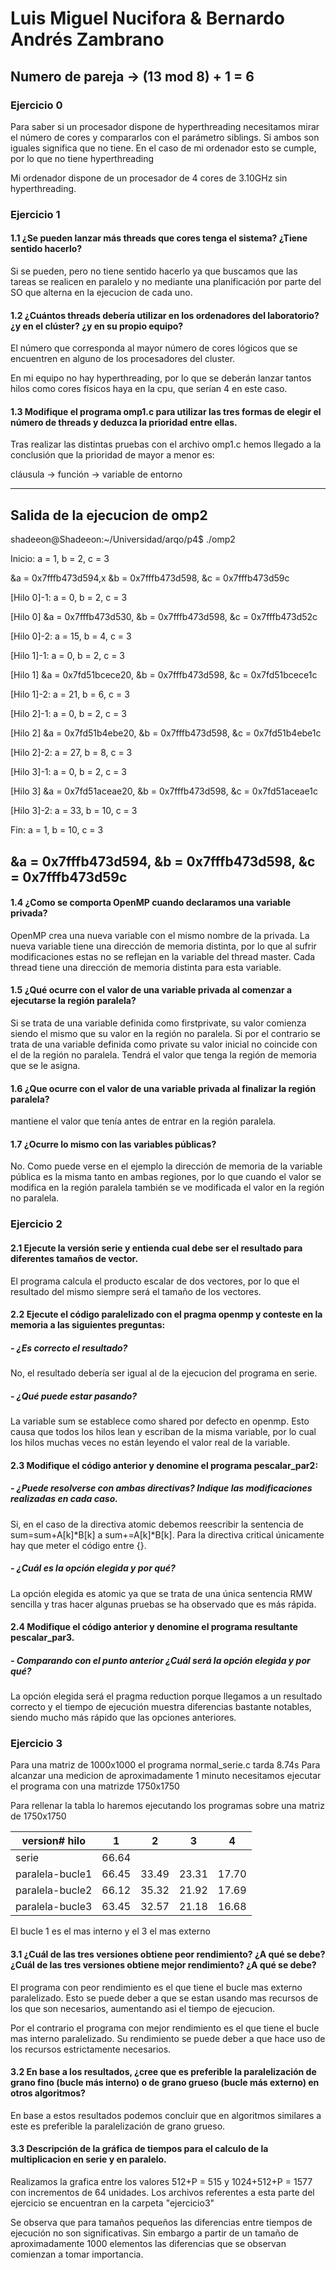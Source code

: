 # Luis Miguel Nucifora & Bernardo Andrés Zambrano

## Numero de pareja -> (13 mod 8) + 1 = 6

### Ejercicio 0


Para saber si un procesador dispone de hyperthreading necesitamos mirar
el número de cores y compararlos con el parámetro siblings. Si ambos son
iguales significa que no tiene. En el caso de mi ordenador esto se cumple,
por lo que no tiene hyperthreading

Mi ordenador dispone de un procesador de 4 cores de 3.10GHz sin hyperthreading.


### Ejercicio 1


#### 1.1 ¿Se pueden lanzar más threads que cores tenga el sistema? ¿Tiene sentido hacerlo?

Si se pueden, pero no tiene sentido hacerlo ya que buscamos que las tareas
se realicen en paralelo y no mediante una planificación por parte del SO
que alterna en la ejecucion de cada uno.


#### 1.2 ¿Cuántos threads debería utilizar en los ordenadores del laboratorio? ¿y en el clúster? ¿y en su propio equipo?

El número que corresponda al mayor número de cores lógicos que se encuentren
en alguno de los procesadores del cluster.

En mi equipo no hay hyperthreading, por lo que se deberán lanzar tantos hilos
como cores físicos haya en la cpu, que serían 4 en este caso.


#### 1.3 Modifique el programa omp1.c para utilizar las tres formas de elegir el número de threads y deduzca la prioridad entre ellas.

Tras realizar las distintas pruebas con el archivo omp1.c hemos llegado a la
conclusión que la prioridad de mayor a menor es: 

cláusula -> función -> variable de entorno

----------------------------------------------------------------------
Salida de la ejecucion de omp2
----------------------------------------------------------------------
shadeeon@Shadeeon:~/Universidad/arqo/p4$ ./omp2

Inicio: a = 1,	 b = 2,	 c = 3

   &a = 0x7fffb473d594,x	 &b = 0x7fffb473d598,	 &c = 0x7fffb473d59c

[Hilo 0]-1: a = 0,	 b = 2,	 c = 3

[Hilo 0]	 &a = 0x7fffb473d530,	 &b = 0x7fffb473d598,	 &c = 0x7fffb473d52c

[Hilo 0]-2: a = 15,	 b = 4,	 c = 3

[Hilo 1]-1: a = 0,	 b = 2,	 c = 3

[Hilo 1]	 &a = 0x7fd51bcece20,	 &b = 0x7fffb473d598,	 &c = 0x7fd51bcece1c

[Hilo 1]-2: a = 21,	 b = 6,	 c = 3

[Hilo 2]-1: a = 0,	 b = 2,	 c = 3

[Hilo 2]	 &a = 0x7fd51b4ebe20,	 &b = 0x7fffb473d598,	 &c = 0x7fd51b4ebe1c

[Hilo 2]-2: a = 27,	 b = 8,	 c = 3

[Hilo 3]-1: a = 0,	 b = 2,	 c = 3

[Hilo 3]	 &a = 0x7fd51aceae20,	 &b = 0x7fffb473d598,	 &c = 0x7fd51aceae1c

[Hilo 3]-2: a = 33,	 b = 10,	 c = 3

Fin: a = 1,	 b = 10,	 c = 3

   &a = 0x7fffb473d594,	 &b = 0x7fffb473d598,	 &c = 0x7fffb473d59c
-----------------------------------------------------------------------


#### 1.4 ¿Como se comporta OpenMP cuando declaramos una variable privada?

OpenMP crea una nueva variable con el mismo nombre de la privada. La nueva
variable tiene una dirección de memoria distinta, por lo que al sufrir
modificaciones estas no se reflejan en la variable del thread master.
Cada thread tiene una dirección de memoria distinta para esta variable.


#### 1.5 ¿Qué ocurre con el valor de una variable privada al comenzar a ejecutarse la región paralela?

Si se trata de una variable definida como firstprivate, su valor comienza
siendo el mismo que su valor en la región no paralela. Si por el contrario
se trata de una variable definida como private su valor inicial no coincide
con el de la región no paralela. Tendrá el valor que tenga la región de
memoria que se le asigna.


#### 1.6 ¿Que ocurre con el valor de una variable privada al finalizar la región paralela?

mantiene el valor que tenía antes de entrar en la región paralela.


#### 1.7 ¿Ocurre lo mismo con las variables públicas?

No. Como puede verse en el ejemplo la dirección de memoria de la variable
pública es la misma tanto en ambas regiones, por lo que cuando el valor
se modifica en la región paralela también se ve modificada el valor
en la región no paralela.


### Ejercicio 2


#### 2.1 Ejecute la versión serie y entienda cual debe ser el resultado para diferentes tamaños de vector.

El programa calcula el producto escalar de dos vectores, por lo que
el resultado del mismo siempre será el tamaño de los vectores.


#### 2.2 Ejecute el código paralelizado con el pragma openmp y conteste en la memoria a las siguientes preguntas:

##### - ¿Es correcto el resultado?

No, el resultado debería ser igual al de la ejecucion del programa
en serie.

##### - ¿Qué puede estar pasando?

La variable sum se establece como shared por defecto en openmp. Esto
causa que todos los hilos lean y escriban de la misma variable, por lo
cual los hilos muchas veces no están leyendo el valor real de la
variable.


#### 2.3 Modifique el código anterior y denomine el programa pescalar_par2:


##### - ¿Puede resolverse con ambas directivas? Indique las modificaciones realizadas en cada caso.

Si, en el caso de la directiva atomic debemos reescribir la sentencia de
sum=sum+A[k]*B[k] a sum+=A[k]*B[k]. Para la directiva critical únicamente
hay que meter el código entre {}.


##### - ¿Cuál es la opción elegida y por qué?

La opción elegida es atomic ya que se trata de una única sentencia RMW
sencilla y tras hacer algunas pruebas se ha observado que es más rápida.


#### 2.4 Modifique el código anterior y denomine el programa resultante pescalar_par3.


##### - Comparando con el punto anterior ¿Cuál será la opción elegida y por qué?

La opción elegida será el pragma reduction porque llegamos a un
resultado correcto y el tiempo de ejecución muestra diferencias bastante
notables, siendo mucho más rápido que las opciones anteriores.


### Ejercicio 3


Para una matriz de 1000x1000 el programa normal_serie.c tarda 8.74s
Para alcanzar una medicion de aproximadamente 1 minuto necesitamos
ejecutar el programa con una matrizde 1750x1750

Para rellenar la tabla lo haremos ejecutando los programas sobre una
matriz de 1750x1750


| version\# hilo	|	1	|	2	|	3	|	4 |
|-----------------------|---------------|---------------|---------------|---------|
| serie			| 66.64		|		|		|	  |
| paralela-bucle1	| 66.45		| 33.49		| 23.31		| 17.70   |
| paralela-bucle2	| 66.12		| 35.32		| 21.92		| 17.69   |
| paralela-bucle3	| 63.45		| 32.57		| 21.18		| 16.68   |

El bucle 1 es el mas interno y el 3 el mas externo


#### 3.1 ¿Cuál de las tres versiones obtiene peor rendimiento? ¿A qué se debe? ¿Cuál de las tres versiones obtiene mejor rendimiento? ¿A qué se debe?


El programa con peor rendimiento es el que tiene el bucle mas externo
paralelizado. Esto se puede deber a que se estan usando mas recursos
de los que son necesarios, aumentando asi el tiempo de ejecucion.

Por el contrario el programa con mejor rendimiento es el que tiene el
bucle mas interno paralelizado. Su rendimiento se puede deber a que 
hace uso de los recursos estrictamente necesarios.


#### 3.2 En base a los resultados, ¿cree que es preferible la paralelización de grano fino (bucle más interno) o de grano grueso (bucle más externo) en otros algoritmos?


En base a estos resultados podemos concluir que en algoritmos similares
a este es preferible la paralelización de grano grueso.


#### 3.3 Descripción de la gráfica de tiempos para el calculo de la multiplicacion en serie y en paralelo.


Realizamos la grafica entre los valores 512+P = 515 y 1024+512+P = 1577
con incrementos de 64 unidades. Los archivos referentes a esta parte del
ejercicio se encuentran en la carpeta "ejercicio3"

Se observa que para tamaños pequeños las diferencias entre tiempos
de ejecución no son significativas. Sin embargo a partir de un tamaño
de aproximadamente 1000 elementos las diferencias que se observan
comienzan a tomar importancia.
